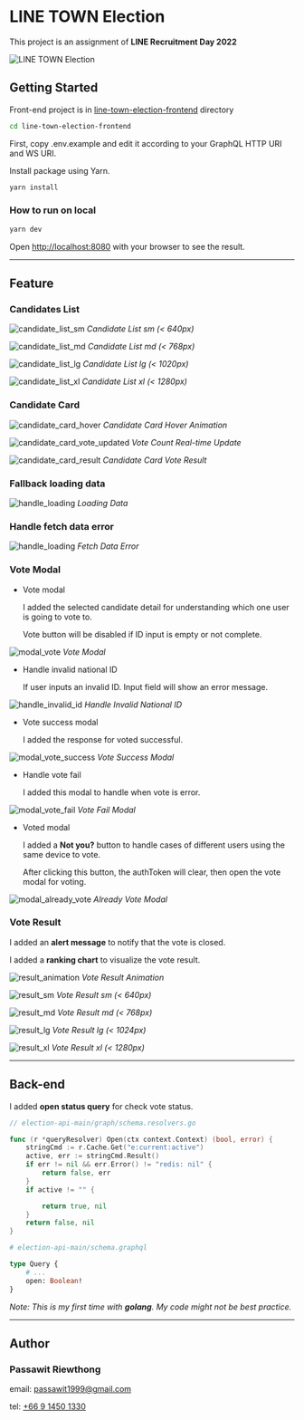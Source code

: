 # LINE TOWN Election
This project is an assignment of **LINE Recruitment Day 2022**

![LINE TOWN Election](./images/LINE_TOWN_Election.png)

## Getting Started
Front-end project is in [line-town-election-frontend](./line-town-election-frontend) directory

```bash
cd line-town-election-frontend
```

First, copy .env.example and edit it according to your GraphQL HTTP URI and WS URI.

Install package using Yarn.

```bash
yarn install
```

### How to run on local

```bash
yarn dev
```

Open [http://localhost:8080](http://localhost:8080) with your browser to see the result.

---

## Feature

### Candidates List
![candidate_list_sm](./images/candidate_list_sm.png)
*Candidate List sm (< 640px)*

![candidate_list_md](./images/candidate_list_md.png)
*Candidate List md (< 768px)*

![candidate_list_lg](./images/candidate_list_lg.png)
*Candidate List lg (< 1020px)*

![candidate_list_xl](./images/candidate_list_xl.png)
*Candidate List xl (< 1280px)*

### Candidate Card
![candidate_card_hover](./images/candidate_card_hover.gif)
*Candidate Card Hover Animation*

![candidate_card_vote_updated](./images/candidate_card_vote_updated.gif)
*Vote Count Real-time Update*

![candidate_card_result](./images/candidate_card_result.png)
*Candidate Card Vote Result*

### Fallback loading data
![handle_loading](./images/handle_loading.gif)
*Loading Data*

### Handle fetch data error
![handle_loading](./images/handle_error.png)
*Fetch Data Error*

### Vote Modal
- Vote modal

    I added the selected candidate detail for understanding which one user is going to vote to.

    Vote button will be disabled if ID input is empty or not complete.

![modal_vote](./images/modal_vote.png)
*Vote Modal*

- Handle invalid national ID

    If user inputs an invalid ID. Input field will show an error message.

![handle_invalid_id](./images/handle_invalid_id.gif)
*Handle Invalid National ID*

- Vote success modal

    I added the response for voted successful.

![modal_vote_success](./images/modal_vote_success.png)
*Vote Success Modal*

- Handle vote fail

    I added this modal to handle when vote is error.

![modal_vote_fail](./images/modal_vote_fail.png)
*Vote Fail Modal*

- Voted modal

    I added a **Not you?** button to handle cases of different users using the same device to vote.

    After clicking this button, the authToken will clear, then open the vote modal for voting.

![modal_already_vote](./images/modal_already_vote.png)
*Already Vote Modal*

### Vote Result

I added an **alert message** to notify that the vote is closed.

I added a **ranking chart** to visualize the vote result.

![result_animation](./images/result_animation.gif)
*Vote Result Animation*

![result_sm](./images/result_sm.png)
*Vote Result sm (< 640px)*

![result_md](./images/result_md.png)
*Vote Result md (< 768px)*

![result_lg](./images/result_lg.png)
*Vote Result lg (< 1024px)*

![result_xl](./images/result_xl.png)
*Vote Result xl (< 1280px)*

---

## Back-end
I added **open status query** for check vote status.
```go
// election-api-main/graph/schema.resolvers.go

func (r *queryResolver) Open(ctx context.Context) (bool, error) {
	stringCmd := r.Cache.Get("e:current:active")
	active, err := stringCmd.Result()
	if err != nil && err.Error() != "redis: nil" {
		return false, err
	}
	if active != "" {

		return true, nil
	}
	return false, nil
}
```

```graphql
# election-api-main/schema.graphql

type Query {
    # ...
    open: Boolean!
}
```

*Note: This is my first time with **golang**. My code might not be best practice.*

---

## Author
### Passawit Riewthong

email: [passawit1999@gmail.com](mailto:passawit1999@gmail.com)

tel: [+66 9 1450 1330](tel:+66914591339)